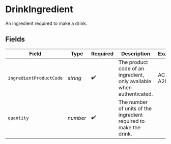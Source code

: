 # DrinkIngredient

An ingredient required to make a drink.


## Fields

| Field                                                                 | Type                                                                  | Required                                                              | Description                                                           | Example                                                               |
| --------------------------------------------------------------------- | --------------------------------------------------------------------- | --------------------------------------------------------------------- | --------------------------------------------------------------------- | --------------------------------------------------------------------- |
| `ingredientProductCode`                                               | *string*                                                              | :heavy_check_mark:                                                    | The product code of an ingredient, only available when authenticated. | AC-A2DF3                                                              |
| `quantity`                                                            | *number*                                                              | :heavy_check_mark:                                                    | The number of units of the ingredient required to make the drink.     |                                                                       |
